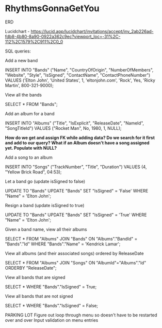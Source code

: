 # RhythmsGonnaGetYou

ERD

Lucidchart - https://lucid.app/lucidchart/invitations/accept/inv_2ab226ad-fdb8-4b80-8a90-0922a362c9ec?viewport_loc=-31%2C-112%2C1579%2C911%2C0_0

SQL queries:

Add a new band

INSERT INTO "Bands" ("Name", "CountryOfOrigin", "NumberOfMembers", "Website", "Style", "IsSigned", "ContactName", "ContactPhoneNumber")
VALUES ('Elton John', 'United States', 1, 'eltonjohn.com', 'Rock', Yes, 'Ricky Martin', 800-321-9000);

View all the bands

SELECT \*
FROM "Bands";

Add an album for a band

INSERT INTO "Albums" ("Title", "IsExplicit", "ReleaseDate", "NameId", "SongTitleId") VALUES ("Rocket Man", No, 1980, 1, NULL);

**How do we get and assign FK while adding data? Do we search for it first and add to our query? What if an Album doesn't have a song assigned yet. Populate with NULL?**

Add a song to an album

INSERT INTO "Songs" ("TrackNumber", "Title", "Duration") VALUES (4, "Yellow Brick Road", 04:53);

Let a band go (update isSigned to false)

UPDATE TO "Bands"
UPDATE "Bands" SET "IsSigned" = 'False' WHERE "Name" = 'Elton John';

Resign a band (update isSigned to true)

UPDATE TO "Bands"
UPDATE "Bands" SET "IsSigned" = 'True' WHERE "Name" = 'Elton John';

Given a band name, view all their albums

SELECT \*
FROM "Albums"
JOIN "Bands" ON "Albums"."BandId" = "Bands"."Id"
WHERE "Bands"."Name" = 'Kendrick Lamar';

View all albums (and their associated songs) ordered by ReleaseDate

SELECT \*
FROM "Albums"
JOIN "Songs" ON "AlbumId"="Albums"."Id"
ORDERBY "ReleaseDate";

View all bands that are signed

SELECT \*
WHERE "Bands"."IsSigned" = True;

View all bands that are not signed

SELECT \*
WHERE "Bands"."IsSigned" = False;

PARKING LOT
Figure out loop through menu so doesn't have to be restarted over and over
Input validation on menu entries
